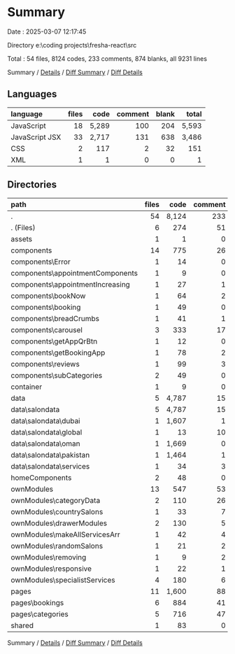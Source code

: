 # Summary

Date : 2025-03-07 12:17:45

Directory e:\\coding projects\\fresha-react\\src

Total : 54 files,  8124 codes, 233 comments, 874 blanks, all 9231 lines

Summary / [Details](details.md) / [Diff Summary](diff.md) / [Diff Details](diff-details.md)

## Languages
| language | files | code | comment | blank | total |
| :--- | ---: | ---: | ---: | ---: | ---: |
| JavaScript | 18 | 5,289 | 100 | 204 | 5,593 |
| JavaScript JSX | 33 | 2,717 | 131 | 638 | 3,486 |
| CSS | 2 | 117 | 2 | 32 | 151 |
| XML | 1 | 1 | 0 | 0 | 1 |

## Directories
| path | files | code | comment | blank | total |
| :--- | ---: | ---: | ---: | ---: | ---: |
| . | 54 | 8,124 | 233 | 874 | 9,231 |
| . (Files) | 6 | 274 | 51 | 59 | 384 |
| assets | 1 | 1 | 0 | 0 | 1 |
| components | 14 | 775 | 26 | 155 | 956 |
| components\\Error | 1 | 14 | 0 | 2 | 16 |
| components\\appointmentComponents | 1 | 9 | 0 | 5 | 14 |
| components\\appointmentIncreasing | 1 | 27 | 1 | 6 | 34 |
| components\\bookNow | 1 | 64 | 2 | 19 | 85 |
| components\\booking | 1 | 49 | 0 | 6 | 55 |
| components\\breadCrumbs | 1 | 41 | 1 | 7 | 49 |
| components\\carousel | 3 | 333 | 17 | 62 | 412 |
| components\\getAppQrBtn | 1 | 12 | 0 | 1 | 13 |
| components\\getBookingApp | 1 | 78 | 2 | 14 | 94 |
| components\\reviews | 1 | 99 | 3 | 19 | 121 |
| components\\subCategories | 2 | 49 | 0 | 14 | 63 |
| container | 1 | 9 | 0 | 2 | 11 |
| data | 5 | 4,787 | 15 | 70 | 4,872 |
| data\\salondata | 5 | 4,787 | 15 | 70 | 4,872 |
| data\\salondata\\dubai | 1 | 1,607 | 1 | 21 | 1,629 |
| data\\salondata\\global | 1 | 13 | 10 | 11 | 34 |
| data\\salondata\\oman | 1 | 1,669 | 0 | 8 | 1,677 |
| data\\salondata\\pakistan | 1 | 1,464 | 1 | 18 | 1,483 |
| data\\salondata\\services | 1 | 34 | 3 | 12 | 49 |
| homeComponents | 2 | 48 | 0 | 13 | 61 |
| ownModules | 13 | 547 | 53 | 138 | 738 |
| ownModules\\categoryData | 2 | 110 | 26 | 20 | 156 |
| ownModules\\countrySalons | 1 | 33 | 7 | 12 | 52 |
| ownModules\\drawerModules | 2 | 130 | 5 | 24 | 159 |
| ownModules\\makeAllServicesArr | 1 | 42 | 4 | 10 | 56 |
| ownModules\\randomSalons | 1 | 21 | 2 | 8 | 31 |
| ownModules\\removing | 1 | 9 | 2 | 4 | 15 |
| ownModules\\responsive | 1 | 22 | 1 | 2 | 25 |
| ownModules\\specialistServices | 4 | 180 | 6 | 58 | 244 |
| pages | 11 | 1,600 | 88 | 428 | 2,116 |
| pages\\bookings | 6 | 884 | 41 | 256 | 1,181 |
| pages\\categories | 5 | 716 | 47 | 172 | 935 |
| shared | 1 | 83 | 0 | 9 | 92 |

Summary / [Details](details.md) / [Diff Summary](diff.md) / [Diff Details](diff-details.md)